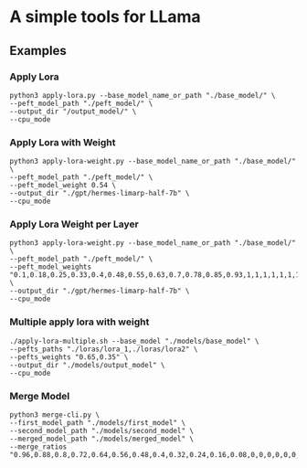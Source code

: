 # A simple tools for LLama

## Examples

### Apply Lora

```
python3 apply-lora.py --base_model_name_or_path "./base_model/" \
--peft_model_path "./peft_model/" \
--output_dir "/output_model/" \
--cpu_mode
```

### Apply Lora with Weight

```
python3 apply-lora-weight.py --base_model_name_or_path "./base_model/" \
--peft_model_path "./peft_model/" \
--peft_model_weight 0.54 \
--output_dir "./gpt/hermes-limarp-half-7b" \
--cpu_mode
```

### Apply Lora Weight per Layer

```
python3 apply-lora-weight.py --base_model_name_or_path "./base_model/" \
--peft_model_path "./peft_model/" \
--peft_model_weights "0.1,0.18,0.25,0.33,0.4,0.48,0.55,0.63,0.7,0.78,0.85,0.93,1,1,1,1,1,1,1,1,1,1,1,1,1,1,1,1,1,1,1,1" \
--output_dir "./gpt/hermes-limarp-half-7b" \
--cpu_mode
```

### Multiple apply lora with weight

```
./apply-lora-multiple.sh --base_model "./models/base_model" \
--pefts_paths "./loras/lora_1,./loras/lora2" \
--pefts_weights "0.65,0.35" \
--output_dir "./models/output_model" \
--cpu_mode
```

### Merge Model

```
python3 merge-cli.py \
--first_model_path "./models/first_model" \
--second_model_path "./models/second_model" \
--merged_model_path "./models/merged_model" \
--merge_ratios "0.96,0.88,0.8,0.72,0.64,0.56,0.48,0.4,0.32,0.24,0.16,0.08,0,0,0,0,0,0,0,0,0,0,0,0,0,0,0,0,0,0,0,0"
```

